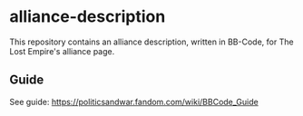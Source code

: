 # alliance-description

This repository contains an alliance description, written in BB-Code, for The Lost Empire's alliance page.

## Guide

See guide: https://politicsandwar.fandom.com/wiki/BBCode_Guide
